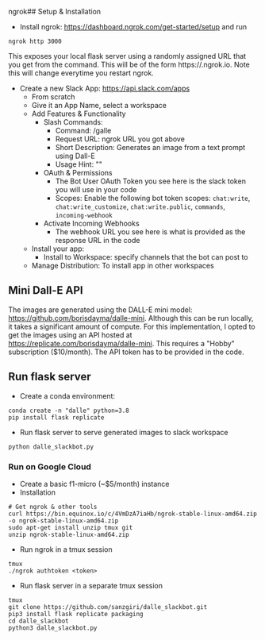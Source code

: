 ngrok## Setup & Installation

* Install ngrok: https://dashboard.ngrok.com/get-started/setup and run
```
ngrok http 3000
```
This exposes your local flask server using a randomly assigned URL that you get from the command. This will be of the form
https://<xxx>.ngrok.io. Note this will change everytime you restart ngrok.

* Create a new Slack App: https://api.slack.com/apps
  * From scratch
  * Give it an App Name, select a workspace
  * Add Features & Functionality
    * Slash Commands: 
      * Command: /galle
      * Request URL: ngrok URL you got above
      * Short Description: Generates an image from a text prompt using Dall-E
      * Usage Hint: "<text prompt>"
    * OAuth & Permissions
      * The Bot User OAuth Token you see here is the slack token you will use in your code
      * Scopes: Enable the following bot token scopes: `chat:write`, `chat:write_customize`, `chat:write.public`, `commands`, `incoming-webhook` 
    * Activate Incoming Webhooks
      * The webhook URL you see here is what is provided as the response URL in the code
  * Install your app:
    * Install to Workspace: specify channels that the bot can post to
  * Manage Distribution: To install app in other workspaces


## Mini Dall-E API
The images are generated using the DALL-E mini model: https://github.com/borisdayma/dalle-mini. 
Although this can be run locally, it takes a significant amount of compute. For this implementation,
I opted to get the images using an API hosted at https://replicate.com/borisdayma/dalle-mini. This requires 
a "Hobby" subscription ($10/month). The API token has to be provided in the code.


## Run flask server

* Create a conda environment: 
```commandline
conda create -n "dalle" python=3.8
pip install flask replicate 
```

* Run flask server to serve generated images to slack workspace
```commandline
python dalle_slackbot.py
```

### Run on Google Cloud
* Create a basic f1-micro (~$5/month) instance
* Installation
```
# Get ngrok & other tools
curl https://bin.equinox.io/c/4VmDzA7iaHb/ngrok-stable-linux-amd64.zip -o ngrok-stable-linux-amd64.zip
sudo apt-get install unzip tmux git
unzip ngrok-stable-linux-amd64.zip
```
* Run ngrok in a tmux session
```
tmux
./ngrok authtoken <token>
```
* Run flask server in a separate tmux session
```
tmux
git clone https://github.com/sanzgiri/dalle_slackbot.git
pip3 install flask replicate packaging
cd dalle_slackbot
python3 dalle_slackbot.py
```
